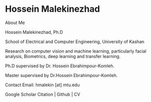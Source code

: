 # Hossein Malekinezhad

About Me

Hossein Malekinezhad, Ph.D

School of Electrical and Computer Engineering, University of Kashan

Research on computer vision and machine learning, particularly facial analysis, Biometrics, deep learning and transfer learning.

Ph.D supervised by Dr. Hossein Ebrahimpour-Komleh.

Master supervised by Dr.Hossein Ebrahimpour-Komleh.

Contact Email: hmalekin [at] mtu.edu 

Google Scholar Citation | Github | CV

